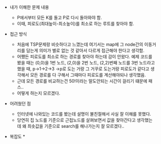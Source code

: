* 내가 이해한 문제 내용
  * P에서부터 모든 K를 돌고 P로 다시 돌아와야 함.
  * 이때, 피로도(최대높이-최소높이)를 최소로 하는 루트를 찾아야 함.

* 접근 방식
  * 처음에 TSP문제랑 비슷하다고 느꼈는데 여기서는 map에 그 node간의 이동거리를 담는게 의미가 별로 없는 것 같아서 다르게 접근해야 한다고 생각함.
  * 어쨌든 피로도를 최소로 하는 경로를 찾아야 하는데 감이 안왔다. 예제 코드를 봤을 때는 (0,0)을 1번 노드, (2,0)을 2번 노드, (2,2)번째 노드를 3번 노드라고 했을 때,
    p->1->2->3 ->p로 도는 거랑 그 거꾸로 도는거랑 피로도가 같다고 생각해서 모든 경로를 다 구해서 그때마다 피로도를 계산해야되나 생각했음.
  * 근데 모든 경로를 비교하는건 50!이라는 말도안되는 시간이 걸리기 떄문에 패스..
  * 어떻게 하는지 모르겠다.
  
* 어려웠던 점
  * 인터넷에 나와있는 코드를 봤는데 설명이 불친절해서 사실 잘 이해를 못했다.
  * 당연히 집 노드를 기준으로 근접노드를 살펴보면서 값을 찾아간다고 생각했는데 왜 최솟값을 기준으로 search를 해나가는지 잘 모르겠다..
  
* 복잡도
  * 

